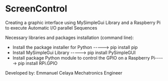# ScreenControl
Creating a graphic interface using MySimpleGui Library and a Raspberry Pi to execute Automatic I/O parallel Sequences  

Necessary libraries and packages installation (command line): 
* Install the package installer for Python -----> pip install pip
* Install MySimpleGui Library -----> pip install PySimpleGUI
* Install package Python module to control the GPIO on a Raspberry Pi-----> pip install RPi.GPIO

Developed by: Emmanuel Celaya Mechatronics Engineer

